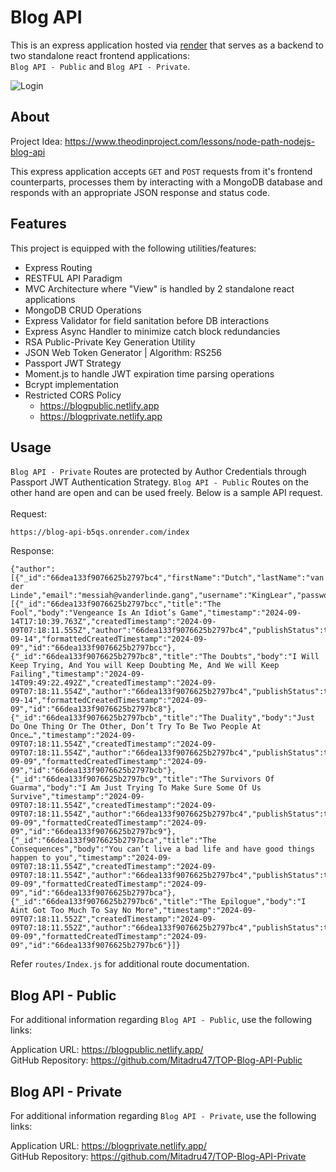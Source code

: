 # Blog API
This is an express application hosted via [render](https://render.com/) that serves as a backend to two standalone react frontend applications: <br />
`Blog API - Public` and `Blog API - Private`.

![Login](https://github.com/user-attachments/assets/22110321-4294-4b20-944d-c81a01a7f93b)

## About

Project Idea: https://www.theodinproject.com/lessons/node-path-nodejs-blog-api <br />

This express application accepts `GET` and `POST` requests from it's frontend counterparts, processes them by interacting with a MongoDB database and responds with an appropriate JSON response and status code.

## Features

This project is equipped with the following utilities/features:  <br />
- Express Routing
- RESTFUL API Paradigm
- MVC Architecture where "View" is handled by 2 standalone react applications
- MongoDB CRUD Operations
- Express Validator for field sanitation before DB interactions
- Express Async Handler to minimize catch block redundancies
- RSA Public-Private Key Generation Utility
- JSON Web Token Generator | Algorithm: RS256
- Passport JWT Strategy
- Moment.js to handle JWT expiration time parsing operations
- Bcrypt implementation
- Restricted CORS Policy
  - https://blogpublic.netlify.app
  - https://blogprivate.netlify.app

## Usage
`Blog API - Private` Routes are protected by Author Credentials through Passport JWT Authentication Strategy. `Blog API - Public` Routes on the other hand are open and can be used freely. Below is a sample API request. <br /><br />
Request:
```
https://blog-api-b5qs.onrender.com/index
```
Response:
```
{"author":[{"_id":"66dea133f9076625b2797bc4","firstName":"Dutch","lastName":"van der Linde","email":"messiah@vanderlinde.gang","username":"KingLear","password":"$2a$10$es3HVj7ROosPnTYlP7b/Des4dnDBY3fcKtYIevM8mPW6tD7OsCq.i","__v":0,"url":"/user","id":"66dea133f9076625b2797bc4"}],"posts":[{"_id":"66dea133f9076625b2797bcc","title":"The Fool","body":"Vengeance Is An Idiot’s Game","timestamp":"2024-09-14T17:10:39.763Z","createdTimestamp":"2024-09-09T07:18:11.555Z","author":"66dea133f9076625b2797bc4","publishStatus":true,"__v":0,"url":"/post/66dea133f9076625b2797bcc","formattedTimestamp":"2024-09-14","formattedCreatedTimestamp":"2024-09-09","id":"66dea133f9076625b2797bcc"},{"_id":"66dea133f9076625b2797bc8","title":"The Doubts","body":"I Will Keep Trying, And You will Keep Doubting Me, And We will Keep Failing","timestamp":"2024-09-14T09:49:22.492Z","createdTimestamp":"2024-09-09T07:18:11.554Z","author":"66dea133f9076625b2797bc4","publishStatus":true,"__v":0,"url":"/post/66dea133f9076625b2797bc8","formattedTimestamp":"2024-09-14","formattedCreatedTimestamp":"2024-09-09","id":"66dea133f9076625b2797bc8"},{"_id":"66dea133f9076625b2797bcb","title":"The Duality","body":"Just Do One Thing Or The Other, Don’t Try To Be Two People At Once…","timestamp":"2024-09-09T07:18:11.554Z","createdTimestamp":"2024-09-09T07:18:11.554Z","author":"66dea133f9076625b2797bc4","publishStatus":true,"__v":0,"url":"/post/66dea133f9076625b2797bcb","formattedTimestamp":"2024-09-09","formattedCreatedTimestamp":"2024-09-09","id":"66dea133f9076625b2797bcb"},{"_id":"66dea133f9076625b2797bc9","title":"The Survivors Of Guarma","body":"I Am Just Trying To Make Sure Some Of Us Survive","timestamp":"2024-09-09T07:18:11.554Z","createdTimestamp":"2024-09-09T07:18:11.554Z","author":"66dea133f9076625b2797bc4","publishStatus":true,"__v":0,"url":"/post/66dea133f9076625b2797bc9","formattedTimestamp":"2024-09-09","formattedCreatedTimestamp":"2024-09-09","id":"66dea133f9076625b2797bc9"},{"_id":"66dea133f9076625b2797bca","title":"The Consequences","body":"You can’t live a bad life and have good things happen to you","timestamp":"2024-09-09T07:18:11.554Z","createdTimestamp":"2024-09-09T07:18:11.554Z","author":"66dea133f9076625b2797bc4","publishStatus":true,"__v":0,"url":"/post/66dea133f9076625b2797bca","formattedTimestamp":"2024-09-09","formattedCreatedTimestamp":"2024-09-09","id":"66dea133f9076625b2797bca"},{"_id":"66dea133f9076625b2797bc6","title":"The Epilogue","body":"I Aint Got Too Much To Say No More","timestamp":"2024-09-09T07:18:11.552Z","createdTimestamp":"2024-09-09T07:18:11.552Z","author":"66dea133f9076625b2797bc4","publishStatus":true,"__v":0,"url":"/post/66dea133f9076625b2797bc6","formattedTimestamp":"2024-09-09","formattedCreatedTimestamp":"2024-09-09","id":"66dea133f9076625b2797bc6"}]}
```
Refer `routes/Index.js` for additional route documentation.

## Blog API - Public
For additional information regarding `Blog API - Public`, use the following links:

Application URL: https://blogpublic.netlify.app/ <br />
GitHub Repository: https://github.com/Mitadru47/TOP-Blog-API-Public <br />

## Blog API - Private
For additional information regarding `Blog API - Private`, use the following links:

Application URL: https://blogprivate.netlify.app/ <br />
GitHub Repository: https://github.com/Mitadru47/TOP-Blog-API-Private <br />
